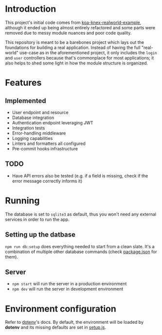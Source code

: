 # Introduction

This project's initial code comes from
[koa-knex-realworld-example](https://github.com/gothinkster/koa-knex-realworld-example),
although it ended up being almost entirely refactored and some parts were removed due to
messy module nuances and poor code quality.

This repository is meant to be a barebones project which lays out the foundations for building a real application.
Instead of having the full "real-world" use-case as in the aforementioned project, it only includes the `login`
and `user` controllers because that's commonplace for most applications; it also helps to shed some light
in how the module structure is organized.

# Features

## Implemented

- User endpoint and resource
- Database integration
- Authentication endpoint leveraging JWT
- Integration tests
- Error-handling middleware
- Logging capabilities
- Linters and formatters all configured
- Pre-commit hooks infrastructure

## TODO

- Have API errors also be tested (e.g. if a field is missing, check if the error message correctly informs it)

# Running

The database is set to `sqlite3` as default, thus you won't need any external
services in order to run the app.

## Setting up the datbase

`npm run db:setup` does everything needed to start from a clean slate. It's a
combination of multiple other database commands (check
[package.json](./package.json) for them).

## Server

- `npm start` will run the server in a production environment
- `npm dev` will run the server in development environment

# Environment configuration

Refer to [dotenv](https://www.npmjs.com/package/dotenv)'s docs. By default, the
environment will be loaded by **dotenv** and its missing defaults are set in
[setup.js](./src/setup.js).
